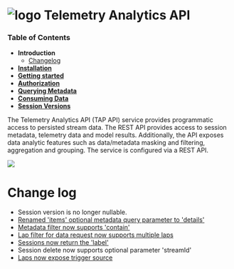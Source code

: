 # ![logo](/Media/branding.png) Telemetry Analytics API

### Table of Contents
- **Introduction**<br>
  - [Changelog](#change-log)
- [**Installation**](docs/Installation.md)<br>
- [**Getting started**](docs/GettingStarted.md)<br>
- [**Authorization**](docs/Authorization.md)<br>
- [**Querying Metadata**](docs/Metadata.md)<br>
- [**Consuming Data**](docs/ConsumingData.md)<br>
- [**Session Versions**](docs/SessionVersions.md)<br>

The Telemetry Analytics API (TAP API) service provides programmatic access to persisted stream data. The REST API provides access to session metadata, telemetry data and model results. Additionally, the API exposes data analytic features such as data/metadata masking and filtering, aggregation and grouping. The service is configured via a REST API.

![](../Media/TapiDiagram.png)

# Change log

- Session version is no longer nullable.
- [Renamed 'items' optional metadata query parameter to 'details'](docs/Metadata.md#optional-parameters)
- [Metadata filter now supports 'contain'](docs/Metadata.md#filter-types)
- [Lap filter for data request now supports multiple laps](docs/ConsumingData.md#optional-parameters-for-both-base-urls)
- [Sessions now return the 'label'](docs/Metadata.md#query-all-available-sessions)
- Session delete now supports optional parameter 'streamId'
- [Laps now expose trigger source](docs/Metadata.md#query-all-laps-from-a-given-session)